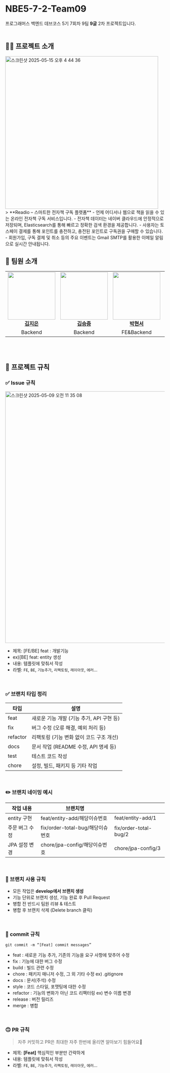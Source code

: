 # NBE5-7-2-Team09
프로그래머스 백엔드 데브코스 5기 7회차 9팀 **9글** 2차 프로젝트입니다.
<br>
<br>


## 🙋‍♀️ 프로젝트 소개
<img width="483" alt="스크린샷 2025-05-15 오후 4 44 36" src="https://github.com/user-attachments/assets/2b2df5ad-6f16-4637-8a7d-765a3c59d32c" />
<br>
> **Readio – 스마트한 전자책 구독 플랫폼**
- 언제 어디서나 웹으로 책을 읽을 수 있는 온라인 전자책 구독 서비스입니다.
- 전자책 데이터는 네이버 클라우드에 안정적으로 저장되며, Elasticsearch를 통해 빠르고 정확한 검색 환경을 제공합니다.
- 사용자는 토스페이 결제를 통해 포인트를 충전하고, 충전된 포인트로 구독권을 구매할 수 있습니다.
- 회원가입, 구독 결제 및 취소 등의 주요 이벤트는 Gmail SMTP를 활용한 이메일 알림으로 실시간 안내됩니다.


<br>

## 👯 **팀원 소개**

<table>
  <tr>
    <td align="center">
      <a href="https://github.com/iamjieunkim"><img src="https://avatars.githubusercontent.com/u/83564946?v=4" width="150px"/></a><br/>
      <a href="https://github.com/iamjieunkim"><b>김지은</b></a>
    </td>
    <td align="center">
      <a href="https://github.com/kimsj0970"><img src="https://avatars.githubusercontent.com/u/53886275?v=4" width="150px"/></a><br/>
      <a href="https://github.com/kimsj0970"><b>김승중</b></a>
    </td>
    <td align="center">
      <a href="https://github.com/hyunwestpark"><img src="https://avatars.githubusercontent.com/u/123967536?v=4" width="150px"/></a><br/>
      <a href="https://github.com/hyunwestpark"><b>박현서</b></a>
    </td>
    <td align="center">
      <a href="https://github.com/chw0912"><img src="https://avatars.githubusercontent.com/u/95081400?v=4" width="150px"/></a><br/>
      <a href="https://github.com/chw0912"><b>최희웅</b></a>
    </td>
    <td align="center">
      <a href="https://github.com/HwuanPage"><img src="https://avatars.githubusercontent.com/u/39082854?v=4" width="150px"/></a><br/>
      <a href="https://github.com/HwuanPage"><b>황성철</b></a>
    </td>
  </tr>
  <tr>
    <td align="center">Backend</td>
    <td align="center">Backend</td>
    <td align="center">FE&Backend</td>
    <td align="center">Backend</td>
    <td align="center">Backend</td>
  </tr>
</table>

<br>
<br>

## 📏 **프로젝트 규칙**
### ✅ Issue 규칙
<img width="796" alt="스크린샷 2025-05-09 오전 11 35 08" src="https://github.com/user-attachments/assets/27e57572-c61c-4958-8f39-e52ae7b3d16f" />

- 제목: [FE/BE] feat : 개발기능
- ex)[BE] feat: entity 생성
- 내용: 템플릿에 맞춰서 작성
- 라벨: `FE`, `BE`, `기능추가`, `리팩토링`, `레이아웃`, `에러`...
<br>

### ✅ 브랜치 타입 정리

| **타입** | **설명** |
| --- | --- |
| feat | 새로운 기능 개발 (기능 추가, API 구현 등) |
| fix | 버그 수정 (오류 해결, 예외 처리 등) |
| refactor | 리팩토링 (기능 변화 없이 코드 구조 개선) |
| docs | 문서 작업 (README 수정, API 명세 등) |
| test | 테스트 코드 작성 |
| chore | 설정, 빌드, 패키지 등 기타 작업 |
<br>

### **✏️ 브랜치 네이밍 예시**

| **작업 내용** | **브랜치명** |  |
| --- | --- | --- |
| entity 구현 | feat/entity-add/해당이슈번호 | feat/entity-add/1 |
| 주문 버그 수정 | fix/order-total-bug/해당이슈번호 | fix/order-total-bug/2 |
| JPA 설정 변경 | chore/jpa-config/해당이슈번호 | chore/jpa-config/3 |
<br>

### **📘 브랜치 사용 규칙**

- 모든 작업은 **develop에서 브랜치 생성**
- 기능 단위로 브랜치 생성, 기능 완료 후 Pull Request
- 병합 전 반드시 팀원 리뷰 & 테스트
- 병합 후 브랜치 삭제 (Delete branch 클릭)
<br>

### 🤯 commit 규칙
`git commit -m “[Feat] commit messages”`

- feat : 새로운 기능 추가, 기존의 기능을 요구 사항에 맞추어 수정
- fix : 기능에 대한 버그 수정
- build : 빌드 관련 수정
- chore : 패키지 매니저 수정, 그 외 기타 수정 ex) .gitignore
- docs : 문서(주석) 수정
- style : 코드 스타일, 포맷팅에 대한 수정
- refactor : 기능의 변화가 아닌 코드 리팩터링 ex) 변수 이름 변경
- release : 버전 릴리즈
- merge : 병합

<br>

### 🙃 PR 규칙

> 자주 커밋하고 PR은 최대한 자주 한번에 올리면 알아보기 힘들어요🥲
> 
- 제목: **[Feat]** 핵심적인 부분만 간략하게
- 내용: 템플릿에 맞춰서 작성
- 라벨: `FE`, `BE`, `기능추가`, `리팩토링`, `레이아웃`, `에러`...
